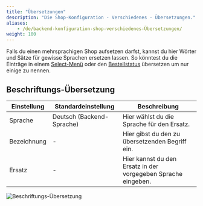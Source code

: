 ```yaml
---
title: "Übersetzungen"
description: "Die Shop-Konfiguration - Verschiedenes - Übersetzungen."
aliases:
    - /de/backend-konfiguration-shop-verschiedenes-Übersetzungen/
weight: 100    
---
```



Falls du einen mehrsprachigen Shop aufsetzen darfst, kannst du hier Wörter und Sätze für gewisse Sprachen ersetzen lassen. So könntest du die Einträge in einem [Select-Menü](/de/backend-konfiguration-shop-Attribute-Select-Menü/) oder den 
[Bestellstatus](/de/backend-konfiguration-shop-allgemein-bestellstatus/) übersetzen um nur einige zu nennen.

## Beschriftungs-Übersetzung

<table>
    <thead>
        <tr>
            <th>Einstellung</th>
            <th>Standardeinstellung</th>
            <th>Beschreibung</th>
        </tr>
    </thead>
    <tbody>
        <tr>
            <td>Sprache</td>
            <td>Deutsch (Backend-Sprache)</td>
            <td>Hier wählst du die Sprache für den Ersatz.</td>
        </tr>
        <tr>
            <td>Bezeichnung</td>
            <td>-</td>
            <td>Hier gibst du den zu übersetzenden Begriff ein.</td>
        </tr>
        <tr>
            <td>Ersatz</td>
            <td>-</td>
            <td>Hier kannst du den Ersatz in der vorgegeben Sprache eingeben.</td>
        </tr>
</table>

![Beschriftungs-Übersetzung](beschriftung-uebersetzen.png)
